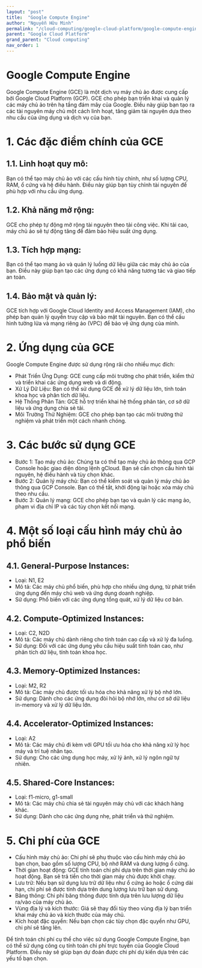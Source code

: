 ```yaml
---
layout: "post"
title:  "Google Compute Engine"
author: "Nguyễn Hữu Minh"
permalink: "/cloud-computing/google-cloud-platform/google-compute-engine"
parent: "Google Cloud Platform"
grand_parent: "Cloud computing"
nav_order: 1
---
```


# Google Compute Engine

Google Compute Engine (GCE) là một dịch vụ máy chủ ảo được cung cấp bởi Google Cloud Platform (GCP).
GCE cho phép bạn triển khai và quản lý các máy chủ ảo trên hạ tầng đám mây của Google.
Điều này giúp bạn tạo ra các tài nguyên máy chủ một cách linh hoạt, tăng giảm tài nguyên dựa theo nhu cầu của ứng dụng và dịch vụ của bạn.

# 1. Các đặc điểm chính của GCE

## 1.1. Linh hoạt quy mô:

Bạn có thể tạo máy chủ ảo với các cấu hình tùy chỉnh, như số lượng CPU, RAM, ổ cứng và hệ điều hành.
Điều này giúp bạn tùy chỉnh tài nguyên để phù hợp với nhu cầu ứng dụng.

## 1.2. Khả năng mở rộng:

GCE cho phép tự động mở rộng tài nguyên theo tải công việc.
Khi tải cao, máy chủ ảo sẽ tự động tăng để đảm bảo hiệu suất ứng dụng.

## 1.3. Tích hợp mạng:

Bạn có thể tạo mạng ảo và quản lý luồng dữ liệu giữa các máy chủ ảo của bạn.
Điều này giúp bạn tạo các ứng dụng có khả năng tương tác và giao tiếp an toàn.

## 1.4. Bảo mật và quản lý:

GCE tích hợp với Google Cloud Identity and Access Management (IAM), cho phép bạn quản lý quyền truy cập và bảo mật tài nguyên.
Bạn có thể cấu hình tường lửa và mạng riêng ảo (VPC) để bảo vệ ứng dụng của mình.

# 2. Ứng dụng của GCE

Google Compute Engine được sử dụng rộng rãi cho nhiều mục đích:

- Phát Triển Ứng Dụng:
GCE cung cấp môi trường cho phát triển, kiểm thử và triển khai các ứng dụng web và di động.
- Xử Lý Dữ Liệu:
Bạn có thể sử dụng GCE để xử lý dữ liệu lớn, tính toán khoa học và phân tích dữ liệu.
- Hệ Thống Phân Tán:
GCE hỗ trợ triển khai hệ thống phân tán, cơ sở dữ liệu và ứng dụng chia sẻ tải.
- Môi Trường Thử Nghiệm:
GCE cho phép bạn tạo các môi trường thử nghiệm và phát triển một cách nhanh chóng.

# 3. Các bước sử dụng GCE

- Bước 1: Tạo máy chủ ảo:
Chúng ta có thể tạo máy chủ ảo thông qua GCP Console hoặc giao diện dòng lệnh gCloud.
Bạn sẽ cần chọn cấu hình tài nguyên, hệ điều hành và tùy chọn khác.
- Bước 2: Quản lý máy chủ:
Bạn có thể kiểm soát và quản lý máy chủ ảo thông qua GCP Console.
Bạn có thể tắt, khởi động lại hoặc xóa máy chủ theo nhu cầu.
- Bước 3: Quản lý mạng:
GCE cho phép bạn tạo và quản lý các mạng ảo, phạm vi địa chỉ IP và các tùy chọn kết nối mạng.

# 4. Một số loại cấu hình máy chủ ảo phổ biến

## 4.1. General-Purpose Instances:

- Loại: N1, E2
- Mô tả: Các máy chủ phổ biến, phù hợp cho nhiều ứng dụng, từ phát triển ứng dụng đến máy chủ web và ứng dụng doanh nghiệp.
- Sử dụng: Phổ biến với các ứng dụng tổng quát, xử lý dữ liệu cơ bản.

## 4.2. Compute-Optimized Instances:

- Loại: C2, N2D
- Mô tả: Các máy chủ dành riêng cho tính toán cao cấp và xử lý đa luồng.
- Sử dụng: Đối với các ứng dụng yêu cầu hiệu suất tính toán cao, như phân tích dữ liệu, tính toán khoa học.

## 4.3. Memory-Optimized Instances:

- Loại: M2, R2
- Mô tả: Các máy chủ được tối ưu hóa cho khả năng xử lý bộ nhớ lớn.
- Sử dụng: Dành cho các ứng dụng đòi hỏi bộ nhớ lớn, như cơ sở dữ liệu in-memory và xử lý dữ liệu lớn.

## 4.4. Accelerator-Optimized Instances:

- Loại: A2
- Mô tả: Các máy chủ đi kèm với GPU tối ưu hóa cho khả năng xử lý học máy và trí tuệ nhân tạo.
- Sử dụng: Cho các ứng dụng học máy, xử lý ảnh, xử lý ngôn ngữ tự nhiên.

## 4.5. Shared-Core Instances:

- Loại: f1-micro, g1-small
- Mô tả: Các máy chủ chia sẻ tài nguyên máy chủ với các khách hàng khác.
- Sử dụng: Dành cho các ứng dụng nhẹ, phát triển và thử nghiệm.

# 5. Chi phí của GCE

- Cấu hình máy chủ ảo: Chi phí sẽ phụ thuộc vào cấu hình máy chủ ảo bạn chọn, bao gồm số lượng CPU, bộ nhớ RAM và dung lượng ổ cứng.
- Thời gian hoạt động: GCE tính toán chi phí dựa trên thời gian máy chủ ảo hoạt động. Bạn sẽ trả tiền cho thời gian máy chủ được khởi chạy.
- Lưu trữ: Nếu bạn sử dụng lưu trữ dữ liệu như ổ cứng ảo hoặc ổ cứng dài hạn, chi phí sẽ được tính dựa trên dung lượng lưu trữ bạn sử dụng.
- Băng thông: Chi phí băng thông được tính dựa trên lưu lượng dữ liệu ra/vào của máy chủ ảo.
- Vùng địa lý và kích thước: Giá sẽ thay đổi tùy theo vùng địa lý bạn triển khai máy chủ ảo và kích thước của máy chủ.
- Kích hoạt đặc quyền: Nếu bạn chọn các tùy chọn đặc quyền như GPU, chi phí sẽ tăng lên.

Để tính toán chi phí cụ thể cho việc sử dụng Google Compute Engine, bạn có thể sử dụng công cụ tính toán chi phí trực tuyến của Google Cloud Platform.
Điều này sẽ giúp bạn dự đoán được chi phí dự kiến dựa trên các yếu tố bạn chọn.
